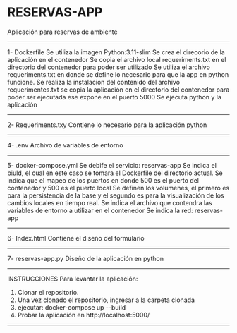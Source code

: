 # RESERVAS-APP
Aplicación para reservas de ambiente

*****************************************************************************************

1- Dockerfile
  Se utiliza la imagen Python:3.11-slim
  Se crea el direcorio de la aplicación en el contenedor
  Se copia el archivo local requeriments.txt en el directorio del contenedor para poder ser utilizado
  Se utiliza el archivo requeriments.txt en donde se define lo necesario para que la app en python funcione.
  Se realiza la instalacion del contenido del archivo requerimentes.txt
  se copia la aplicación en el directorio del contenedor para poder ser ejecutada
  ese expone en el puerto 5000
  Se ejecuta python y la aplicación

*****************************************************************************************

2- Requeriments.txy
  Contiene lo necesario para la aplicación python

*****************************************************************************************

4- .env
  Archivo de variables de entorno

*****************************************************************************************

5- docker-compose.yml
  Se debife el servicio: reservas-app
  Se indica el biuld, el cual en este caso se tomara el Dockerfile del directorio actual.
  Se indica que el mapeo de los puertos en donde 500 es el puerto del contenedor y 500 es el puerto local
  Se definen los volumenes, el primero es para la persistencia de la base y el segundo es para la visualización de los cambios locales en tiempo real.
  Se indica el archivo que contendra las variables de entorno a utilizar en el contenedor
  Se indica la red: reservas-app

*****************************************************************************************

6- Index.html
  Contiene el diseño del formulario

*****************************************************************************************

7- reservas-app.py
  Diseño de la aplicación en python

*****************************************************************************************

INSTRUCCIONES
Para levantar la aplicación:
1. Clonar el repositorio.
2. Una vez clonado el repositorio, ingresar a la carpeta clonada
3. ejecutar: docker-compose up --build
4. Probar la aplicación en http://localhost:5000/

*****************************************************************************************

